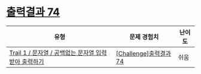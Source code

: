 # [출력결과 74](https://www.codetree.ai/trails/complete/curated-cards/challenge-reading-k201829)

|유형|문제 경험치|난이도|
|---|---|---|
|[Trail 1 / 문자열 / 공백없는 문자열 입력받아 출력하기](https://en.codetree.ai/trail-info/novice-low/)|[[Challenge]출력결과 74](https://en.codetree.ai/trails/complete/curated-cards/challenge-reading-k201829/)|쉬움|

